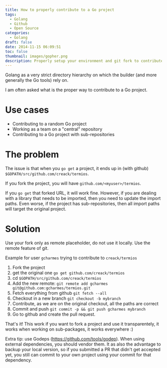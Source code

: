 ```yaml
---
title: How to properly contribute to a Go project
tags:
  - Golang
  - Github
  - Open Source
categories:
  - Golang
draft: false
date: 2014-11-15 06:09:51
toc: false
thumbnail: images/gopher.png
description: Properly setup your environment and git fork to contribute to Golang open source projects.
---
```


Golang as a very strict directory hierarchy on which the builder (and more generally the Go tools) rely on.

I am often asked what is the proper way to contribute to a Go project.

# Use cases

- Contributing to a random Go project
- Working as a team on a "central" repository
- Contributing to a Go project with sub-repositories

# The problem

The issue is that when you `go get` a project, it ends up in (with github) `$GOPATH/src/github.com/creack/termios`.

If you fork the project, you will have `github.com/<myuser>/termios`.

If you `go get` that forked URL, it will work fine. However, if you are dealing with a library that needs to be imported, then you need to update the import paths. Even worse, if the project has sub-repositories, then all import paths will target the original project.

# Solution

Use your fork only as remote placeholder, do not use it locally.
Use the remote feature of git.

Example for user `gcharmes` trying to contribute to `creack/termios`

1. Fork the project
2. get the original one `go get github.com/creack/termios`
3. cd `$GOPATH/src/github.com/creack/termios`
4. Add the new remote: `git remote add gcharmes git@github.com:gcharmes/termios.git`
5. Fetch everything from github `git fetch --all`
6. Checkout in a new branch `git checkout -b mybranch`
6. Contribute, as we are on the original checkout, all the paths are correct
7. Commit and push `git commit -p && git push gcharmes mybranch`
8. Go to github and create the pull request.


That's it! This work if you want to fork a project and use it transparentely, it works when working on sub-packages, it works everywhere :)

Extra tip: use Godeps (https://github.com/tools/godep). When using external dependencies, you should vendor them.
It as also the advantage to backup your local version, so if you submitted a PR that didn't get accepted yet, you still can commit to your own project using your commit for that dependency.
